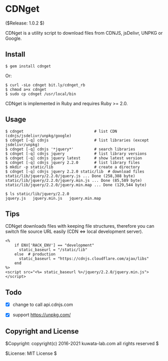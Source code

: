 CDNget
======

($Release: 1.0.2 $)

CDNget is a utility script to download files from CDNJS, jsDelivr, UNPKG or Google.


Install
-------

    $ gem install cdnget

Or:

    $ curl -sLo cdnget bit.ly/cdnget_rb
    $ chmod a+x cdnget
    $ sudo cp cdnget /usr/local/bin

CDNget is implemented in Ruby and requires Ruby >= 2.0.


Usage
-----

    $ cdnget                               # list CDN (cdnjs/jsdelivr/unpkg/google)
    $ cdnget [-q] cdnjs                    # list libraries (except jsdelivr/unpkg)
    $ cdnget [-q] cdnjs '*jquery*'         # search libraries
    $ cdnget [-q] cdnjs jquery             # list library versions
    $ cdnget [-q] cdnjs jquery latest      # show latest version
    $ cdnget [-q] cdnjs jquery 2.2.0       # list library files
    $ mkdir -p static/lib                  # create a directory
    $ cdnget [-q] cdnjs jquery 2.2.0 static/lib  # download files
    static/lib/jquery/2.2.0/jquery.js ... Done (258,388 byte)
    static/lib/jquery/2.2.0/jquery.min.js ... Done (85,589 byte)
    static/lib/jquery/2.2.0/jquery.min.map ... Done (129,544 byte)

    $ ls static/lib/jquery/2.2.0
    jquery.js	jquery.min.js	jquery.min.map


Tips
----

CDNget downloads files with keeping file structures, therefore you can
switch file source URL easily (CDN <=> local development server).

```erb
<%
    if ENV['RACK_ENV'] == "development"
      static_baseurl = "/static/lib"
    else  # production
      static_baseurl = "https://cdnjs.cloudflare.com/ajax/libs"
    end
%>
<script src="<%= static_baseurl %>/jquery/2.2.0/jquery.min.js"></script>
```


Todo
----

* [x] change to call api.cdnjs.com
* [x] support <https://unpkg.com/>


Copyright and License
---------------------

$Copyright: copyright(c) 2016-2021 kuwata-lab.com all rights reserved $

$License: MIT License $
